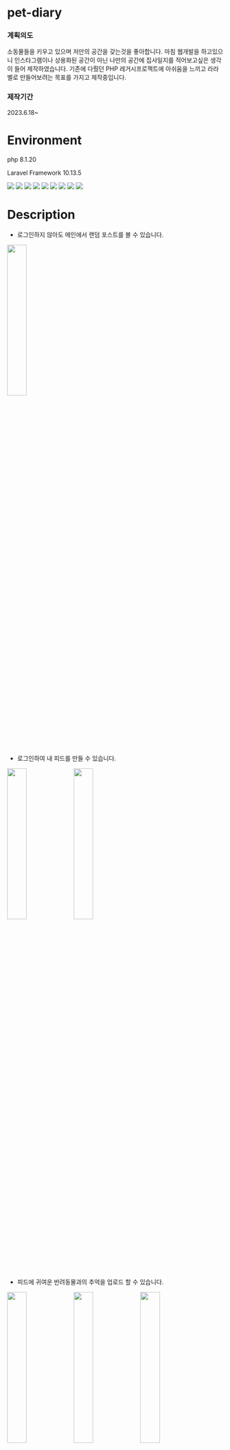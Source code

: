# pet-diary
### 계획의도
소동물들을 키우고 있으며 저만의 공간을 갖는것을 좋아합니다. 마침 웹개발을 하고있으니 인스타그램이나 상용화된 공간이 아닌 나만의 공간에 집사일지를 적어보고싶은 생각이 들어 제작하였습니다. 기존에 다뤘던 PHP 레거시프로젝트에 아쉬움을 느끼고 라라벨로 만들어보려는 목표를 가지고 제작중입니다.

### 제작기간
2023.6.18~



# Environment

php 8.1.20

Laravel Framework 10.13.5

<img src="https://img.shields.io/badge/PHP-FFAE1A?style=for-the-badge&logo=php&logoColor=#white"> <img src="https://img.shields.io/badge/laravel-8BC0D0?style=for-the-badge&logo=laravel&logoColor=#white"> <img src="https://img.shields.io/badge/html5-00A98F?style=for-the-badge&logo=html5&logoColor=#white"> <img src="https://img.shields.io/badge/css3-1572B6?style=for-the-badge&logo=css3&logoColor=#white"> <img src="https://img.shields.io/badge/jquery-0769AD?style=for-the-badge&logo=jquery&logoColor=#white"> <img src="https://img.shields.io/badge/mysql-EF2D5E?style=for-the-badge&logo=mysql&logoColor=#white"> <img src="https://img.shields.io/badge/PhpStorm-A100FF?style=for-the-badge&logo=PhpStorm&logoColor=#white"> <img src="https://img.shields.io/badge/composer-885630?style=for-the-badge&logo=composer&logoColor=#white"> <img src="https://img.shields.io/badge/bootstrap-ECD53F?style=for-the-badge&logo=bootstrap&logoColor=#white">





# Description
- 로그인하지 않아도 메인에서 랜덤 포스트를 볼 수 있습니다.

<img src="https://github.com/shbusy/cafe24pro/assets/136554514/01865cc9-051f-4a6c-814a-d1961c9e888d" style="width: 30%; height: auto;">

- 로그인하여 내 피드를 만들 수 있습니다.

<img src="https://github.com/shbusy/cafe24pro/assets/136554514/5a3a8de7-e4e1-4dfc-9f29-ff178552d016" style="width: 30%; height: auto;">

<img src="https://github.com/shbusy/cafe24pro/assets/136554514/af52d7b5-949a-4f9d-b0ce-1fe689549417" style="width: 30%; height: auto;">


- 피드에 귀여운 반려동물과의 추억을 업로드 할 수 있습니다.

<img src="https://github.com/shbusy/cafe24pro/assets/136554514/de02891e-51e7-406a-9e37-c343621c8c1c" style="width: 30%; height: auto;">

<img src="https://github.com/shbusy/cafe24pro/assets/136554514/5327264d-3f6d-4c2a-9651-f16501397fad" style="width: 30%; height: auto;">

<img src="https://github.com/shbusy/cafe24pro/assets/136554514/4827911f-81b6-4d55-8a7b-a9204a53c9d5" style="width: 30%; height: auto;">



- 다른 사람들의 피드를 구독할 수 있습니다.



### 추가예정

- 댓글을 작성할 수 있습니다.


- 피드 새글이 올라올 경우 등록한 email 로 알림을 받을 수 있습니다.


- 소셜로그인을 할 수 있습니다.
